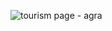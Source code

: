 
![tourism page - agra](https://github.com/khumanshusingh/agra-tourism-page/assets/90241431/ae1eaf26-b31d-4cb6-87a0-aa5b9e68bbf3)

